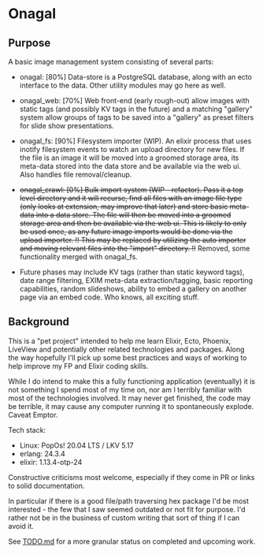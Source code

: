# Onagal

## Purpose

A basic image management system consisting of several parts:

- onagal: [80%] Data-store is a PostgreSQL database, along with an ecto interface to the data. Other utility modules may go here 
as well.

- onagal_web: [70%] Web front-end (early rough-out) allow images with static tags (and possibly KV tags in the future) and
a matching "gallery" system allow groups of tags to be saved into a "gallery" as preset filters for slide show presentations.

- onagal_fs: [90%] Filesystem importer (WIP). An elixir process that uses inotify filesystem events to watch 
an upload directory for new files. If the file is an image it will be moved into a groomed storage area, its
meta-data stored into the data store and be available via the web ui. Also handles file removal/cleanup. 

- ~~onagal_crawl: [0%] Bulk import system (WIP - refactor). Pass it a top level directory and it will recurse, find all
files with an image file type (only looks at extension, may improve that later) and store basic meta-data into a data store.
The file will then be moved into a groomed storage area and then be available via the web ui. This is likely to only be used once,
as any future image imports would be done via the upload importer. !! This may be replaced by utilizing the auto importer and 
moving relevant files into the "import" directory. !!~~  Removed, some functionality merged with onagal_fs.

- Future phases may include KV tags (rather than static keyword tags), date range filtering, EXIM meta-data extraction/tagging,
basic reporting capabilities, random slideshows, ability to embed a gallery on another page via an embed code. Who knows,
all exciting stuff.

## Background

This is a "pet project" intended to help me learn Elixir, Ecto, Phoenix, LiveView and potentially other related
technologies and packages. Along the way hopefully I'll pick up some best practices and ways of working to help
improve my FP and Elixir coding skills.

While I do intend to make this a fully functioning application (eventually) it is not something I spend most of my
time on, nor am I terribly familiar with most of the technologies involved. It may never get finished, the code may
be terrible, it may cause any computer running it to spontaneously explode. Caveat Emptor.

Tech stack:
* Linux:  PopOs! 20.04 LTS / LKV 5.17
* erlang: 24.3.4
* elixir: 1.13.4-otp-24

Constructive criticisms most welcome, especially if they come in PR or links to solid documentation.

In particular if there is a good file/path traversing hex package I'd be most interested - the few that I saw seemed outdated
or not fit for purpose. I'd rather not be in the business of custom writing that sort of thing if I can avoid it.

See [TODO.md](https://github.com/arctius1024/onagal_umbrella/blob/master/TODO.md) for a more granular status on completed and upcoming work.
